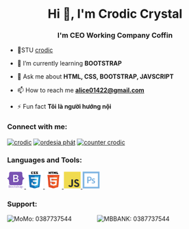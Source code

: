 <h1 align="center">Hi 👋, I'm Crodic Crystal</h1>
<h3 align="center">I'm CEO Working Company Coffin</h3>

- 🔭STU [crodic](https://crodic.github.io/crodic/)

- 🌱 I’m currently learning **BOOTSTRAP**

- 💬 Ask me about **HTML, CSS, BOOTSTRAP, JAVSCRIPT**

- 📫 How to reach me **alice01422@gmail.com**

- ⚡ Fun fact **Tôi là người hướng nội**

<h3 align="left">Connect with me:</h3>
<p align="left">
<a href="https://twitter.com/crodic" target="blank"><img align="center" src="https://raw.githubusercontent.com/rahuldkjain/github-profile-readme-generator/master/src/images/icons/Social/twitter.svg" alt="crodic" height="30" width="40" /></a>
<a href="https://fb.com/ordesia phát" target="blank"><img align="center" src="https://raw.githubusercontent.com/rahuldkjain/github-profile-readme-generator/master/src/images/icons/Social/facebook.svg" alt="ordesia phát" height="30" width="40" /></a>
<a href="https://www.youtube.com/c/counter crodic" target="blank"><img align="center" src="https://raw.githubusercontent.com/rahuldkjain/github-profile-readme-generator/master/src/images/icons/Social/youtube.svg" alt="counter crodic" height="30" width="40" /></a>
</p>

<h3 align="left">Languages and Tools:</h3>
<p align="left"> <a href="https://getbootstrap.com" target="_blank" rel="noreferrer"> <img src="https://raw.githubusercontent.com/devicons/devicon/master/icons/bootstrap/bootstrap-plain-wordmark.svg" alt="bootstrap" width="40" height="40"/> </a> <a href="https://www.w3schools.com/css/" target="_blank" rel="noreferrer"> <img src="https://raw.githubusercontent.com/devicons/devicon/master/icons/css3/css3-original-wordmark.svg" alt="css3" width="40" height="40"/> </a> <a href="https://www.w3.org/html/" target="_blank" rel="noreferrer"> <img src="https://raw.githubusercontent.com/devicons/devicon/master/icons/html5/html5-original-wordmark.svg" alt="html5" width="40" height="40"/> </a> <a href="https://developer.mozilla.org/en-US/docs/Web/JavaScript" target="_blank" rel="noreferrer"> <img src="https://raw.githubusercontent.com/devicons/devicon/master/icons/javascript/javascript-original.svg" alt="javascript" width="40" height="40"/> </a> <a href="https://www.photoshop.com/en" target="_blank" rel="noreferrer"> <img src="https://raw.githubusercontent.com/devicons/devicon/master/icons/photoshop/photoshop-line.svg" alt="photoshop" width="40" height="40"/> </a> </p>

<h3 align="left">Support:</h3>
<p><a href="tel:0387737544"> <img align="left" src="https://cdn.buymeacoffee.com/buttons/v2/default-yellow.png" height="50" width="210" alt="MoMo: 0387737544" /></a><a href="https://ko-fi.com/MBBANK: 0387737544"> <img align="left" src="https://cdn.ko-fi.com/cdn/kofi3.png?v=3" height="50" width="210" alt="MBBANK: 0387737544" /></a></p><br><br>


